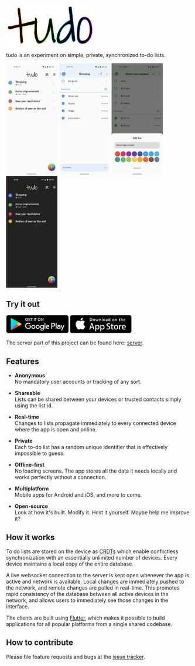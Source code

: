 <img src="tudo.svg" width="240">

tudo is an experiment on simple, private, synchronized to-do lists.

<img src="screenshots/a.jpg" width="140"> <img src="screenshots/b.jpg" width="140"> <img src="screenshots/c.jpg" width="140"> <img src="screenshots/d.jpg" width="140">

## Try it out

[<img src="images/google_play.png" height="50">](https://play.google.com/store/apps/details?id=net.cachapa.tudo)
[<img src="images/app_store.png" height="50">](https://apps.apple.com/us/app/tudo-lists/id1550819275)

The server part of this project can be found here: [server](https://github.com/cachapa/tudo/server).

## Features

* **Anonymous**<br/>
No mandatory user accounts or tracking of any sort.

* **Shareable**<br/>
Lists can be shared between your devices or trusted contacts simply using the list id.

* **Real-time**<br/>
Changes to lists propagate immediately to every connected device where the app is open and online.

* **Private**<br/>
Each to-do list has a random unique identifier that is effectively impossible to guess.

* **Offline-first**<br/>
No loading screens. The app stores all the data it needs locally and works perfectly without a connection.

* **Multiplatform**<br/>
Mobile apps for Android and iOS, and more to come.

* **Open-source**<br/>
Look at how it's built. Modify it. Host it yourself. Maybe help me improve it?

## How it works

To do lists are stored on the device as [CRDTs](https://github.com/cachapa/crdt) which enable conflictless synchronization with an essentially unlimited number of devices. Every device maintains a local copy of the entire database.

A live websocket connection to the server is kept open whenever the app is active and network is available. Local changes are immediately pushed to the network, and remote changes are pulled in real-time. This promotes rapid consistency of the database between all active devices in the network, and allows users to immediately see those changes in the interface.

The clients are built using [Flutter](https://flutter.io), which makes it possible to build applications for all popular platforms from a single shared codebase.

## How to contribute

Please file feature requests and bugs at the [issue tracker](https://github.com/cachapa/tudo/issues).

